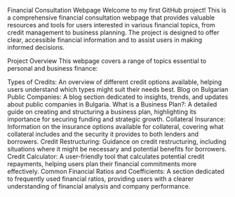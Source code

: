 Financial Consultation Webpage
Welcome to my first GitHub project! This is a comprehensive financial consultation webpage that provides valuable resources and tools for users interested in various financial topics, from credit management to business planning. The project is designed to offer clear, accessible financial information and to assist users in making informed decisions.

Project Overview
This webpage covers a range of topics essential to personal and business finance:

Types of Credits: An overview of different credit options available, helping users understand which types might suit their needs best.
Blog on Bulgarian Public Companies: A blog section dedicated to insights, trends, and updates about public companies in Bulgaria.
What is a Business Plan?: A detailed guide on creating and structuring a business plan, highlighting its importance for securing funding and strategic growth.
Collateral Insurance: Information on the insurance options available for collateral, covering what collateral includes and the security it provides to both lenders and borrowers.
Credit Restructuring: Guidance on credit restructuring, including situations where it might be necessary and potential benefits for borrowers.
Credit Calculator: A user-friendly tool that calculates potential credit repayments, helping users plan their financial commitments more effectively.
Common Financial Ratios and Coefficients: A section dedicated to frequently used financial ratios, providing users with a clearer understanding of financial analysis and company performance.
